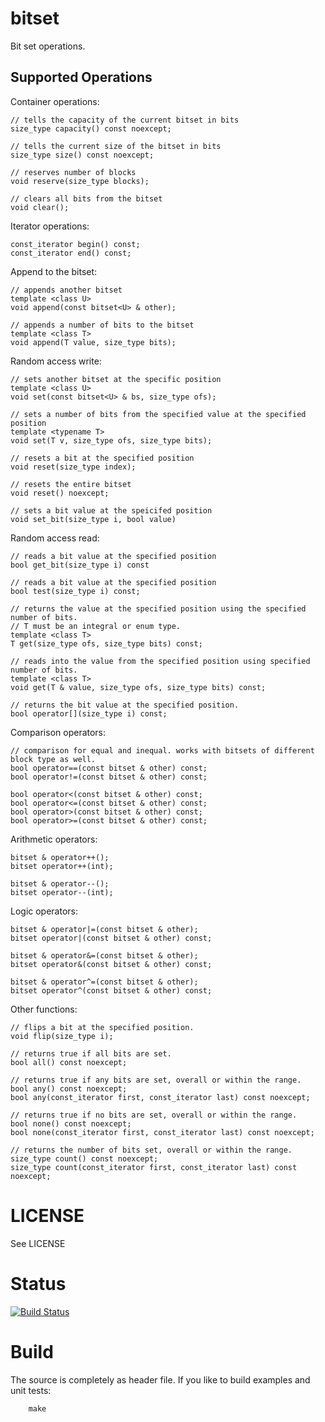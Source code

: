 bitset
======

Bit set operations.

Supported Operations
--------------------

Container operations:

    // tells the capacity of the current bitset in bits
    size_type capacity() const noexcept;

    // tells the current size of the bitset in bits
    size_type size() const noexcept;

    // reserves number of blocks
    void reserve(size_type blocks);

    // clears all bits from the bitset
    void clear();


Iterator operations:

    const_iterator begin() const;
    const_iterator end() const;


Append to the bitset:

    // appends another bitset
    template <class U>
    void append(const bitset<U> & other);

    // appends a number of bits to the bitset
    template <class T>
    void append(T value, size_type bits);


Random access write:

    // sets another bitset at the specific position
    template <class U>
    void set(const bitset<U> & bs, size_type ofs);

    // sets a number of bits from the specified value at the specified position
    template <typename T>
    void set(T v, size_type ofs, size_type bits);

    // resets a bit at the specified position
    void reset(size_type index);

    // resets the entire bitset
    void reset() noexcept;

    // sets a bit value at the speicifed position
    void set_bit(size_type i, bool value)


Random access read:

    // reads a bit value at the specified position
    bool get_bit(size_type i) const

    // reads a bit value at the specified position
    bool test(size_type i) const;

    // returns the value at the specified position using the specified number of bits.
    // T must be an integral or enum type.
    template <class T>
    T get(size_type ofs, size_type bits) const;

    // reads into the value from the specified position using specified number of bits.
    template <class T>
    void get(T & value, size_type ofs, size_type bits) const;

    // returns the bit value at the specified position.
    bool operator[](size_type i) const;


Comparison operators:

    // comparison for equal and inequal. works with bitsets of different block type as well.
    bool operator==(const bitset & other) const;
    bool operator!=(const bitset & other) const;

    bool operator<(const bitset & other) const;
    bool operator<=(const bitset & other) const;
    bool operator>(const bitset & other) const;
    bool operator>=(const bitset & other) const;


Arithmetic operators:

    bitset & operator++();
    bitset operator++(int);

    bitset & operator--();
    bitset operator--(int);


Logic operators:

    bitset & operator|=(const bitset & other);
    bitset operator|(const bitset & other) const;

    bitset & operator&=(const bitset & other);
    bitset operator&(const bitset & other) const;

    bitset & operator^=(const bitset & other);
    bitset operator^(const bitset & other) const;


Other functions:

    // flips a bit at the specified position.
    void flip(size_type i);

    // returns true if all bits are set.
    bool all() const noexcept;

    // returns true if any bits are set, overall or within the range.
    bool any() const noexcept;
    bool any(const_iterator first, const_iterator last) const noexcept;

    // returns true if no bits are set, overall or within the range.
    bool none() const noexcept;
    bool none(const_iterator first, const_iterator last) const noexcept;

    // returns the number of bits set, overall or within the range.
    size_type count() const noexcept;
    size_type count(const_iterator first, const_iterator last) const noexcept;


LICENSE
=======

See LICENSE

Status
======

[![Build Status](https://travis-ci.org/mariokonrad/bitset.svg?branch=master)](https://travis-ci.org/mariokonrad/bitset)

Build
=====

The source is completely as header file. If you like to build examples
and unit tests:
~~~~~~~~~~
	make
~~~~~~~~~~

